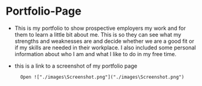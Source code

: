 # Portfolio-Page
- This is my portfolio to show prospective employers my work and for them to learn a little bit about me.  This is so they can see what my strengths and weaknesses are and decide whether we are a good fit or if my skills are needed in their workplace.  I also included some personal information about who I am and what I like to do in my free time.


- this is a link to a screenshot of my portfolio page

		Open !["./images\Screenshot.png"]("./images\Screenshot.png")